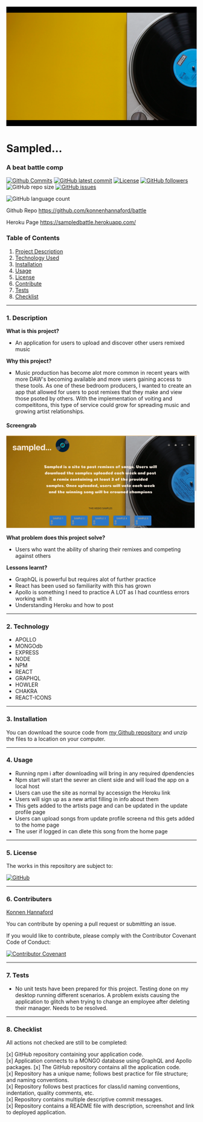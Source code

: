 ![Konnen Hannaford](./client/src/components/ss2.png)
# Sampled...
### A beat battle comp


[![Github Commits](https://img.shields.io/github/commit-activity/w/konnenhannaford/battle)](https://github.com/konnenhannaford/battle/commits)
[![GitHub latest commit](https://img.shields.io/github/last-commit/konnenhannaford/battle)](https://github.com/konnenhannaford/battle/branches)
[![License](https://img.shields.io/badge/License-MIT-blue.svg)](https://choosealicense.com/licenses/mit/)
[![GitHub followers](https://img.shields.io/github/followers/konnenhannaford.svg)]()
![GitHub repo size](https://img.shields.io/github/repo-size/konnenhannaford/battle)
[![GitHub issues](https://img.shields.io/github/issues/konnenhannaford/battle)](https://img.shields.io/github/issues/konnenhannaford/battle)

![GitHub language count](https://img.shields.io/github/languages/count/konnenhannaford/battle)

Github Repo
https://github.com/konnenhannaford/battle

Heroku Page
https://sampledbattle.herokuapp.com/

### Table of Contents  
  
   1. [Project Description](#1-description)
   2. [Technology Used](#2-technology)
   3. [Installation](#3-installation)
   4. [Usage](#4-usage)
   5. [License](#5-license)
   6. [Contribute](#6-how-to-contribute)
   7. [Tests](#7-tests)
   8. [Checklist](#8-checklist)

---
### 1. Description  

**What is this project?**  
* An application for users to upload and discover other users remixed music  

**Why this project?**  
* Music production has become alot more common in recent years with more DAW's becoming available and more users gaining access to these tools.  As one of these bedroom producers, I wanted to create an app that allowed for users to post remixes that they make and view those psoted by others.  With the implementation of voiting and compeititons, this type of service could grow for spreading music and growing artist relationships.  

#### Screengrab

![Screengrab](./sssite.png) 


**What problem does this project solve?**  
* Users who want the ability of sharing their remixes and competing against others


**Lessons learnt?**  
* GraphQL is powerful but requires alot of further practice 
* React has been used so familiarity with this has grown
* Apollo is something I need to practice A LOT as I had countless errors working with it
* Understanding Heroku and how to post

---
### 2. Technology

- APOLLO
- MONGOdb
- EXPRESS
- NODE
- NPM
- REACT
- GRAPHQL
- HOWLER
- CHAKRA
- REACT-ICONS

  
---
### 3. Installation 
You can download the source code from [my Github repository](https://github.com/konnenhannaford/battle) and unzip the files to a location on your computer. 

---

### 4. Usage  
- Running npm i after downloading will bring in any required dpendencies
- Npm start will start the sevrer an client side and will load the app on a local host
- Users can use the site as normal by accessign the Heroku link
- Users will sign up as a new artist filling in info about them
- This gets added to the artists page and can be updated in the update profile page
- Users can upload songs from update profile screena nd this gets added to the home page
- The user if logged in can dlete this song from the home page



---
### 5. License  
 The works in this repository are subject to:  

[![GitHub](https://img.shields.io/github/license/Mark33Mark/movie-scheduler)](doc/LICENSE.md)

---
### 6. Contributers  
[Konnen Hannaford](https://github.com/konnenhannaford)

You can contribute by opening a pull request or submitting an issue.

 If you would like to contribute, please comply with the Contributor Covenant Code of Conduct:  

[![Contributor Covenant](https://img.shields.io/badge/Contributor%20Covenant-2.1-4baaaa.svg)](doc/code_of_conduct.md)

---
### 7. Tests  
- No unit tests have been prepared for this project.  Testing done on my desktop running different scenarios.  A problem exists causing the application to glitch when trying to change an employee after deleting their manager.  Needs to be resolved.

---
### 8. Checklist  
 All actions not checked are still to be completed:

 [x]  GitHub repository containing your application code.  
 [x]  Application connects to a MONGO database using GraphQL and Apollo  packages.
 [x]  The GitHub repository contains all the application code.  
 [x]  Repository has a unique name; follows best practice for file structure; and naming conventions.  
 [x]  Repository follows best practices for class/id naming conventions, indentation, quality comments, etc.  
 [x]  Repository contains multiple descriptive commit messages.  
 [x]  Repository contains a README file with description, screenshot and link to deployed application.  

